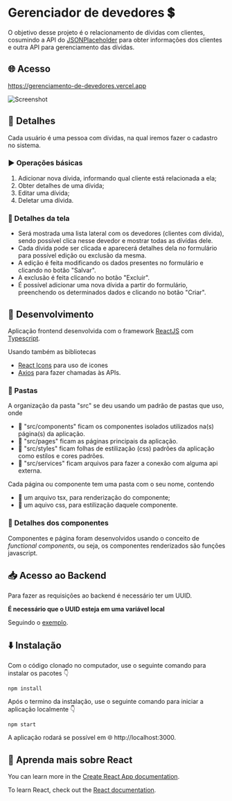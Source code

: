 # Gerenciador de devedores 💲

O objetivo desse projeto é o relacionamento de dívidas com clientes, cosumindo a API do [JSONPlaceholder](https://jsonplaceholder.typicode.com/) para obter informações dos clientes e outra API para gerenciamento das dívidas.

## 🌐 Acesso

https://gerenciamento-de-devedores.vercel.app

![Screenshot](https://user-images.githubusercontent.com/39037180/123813190-13f95480-d8cb-11eb-8c5c-c99ba281f6f0.png)

## 📝 Detalhes

Cada usuário é uma pessoa com dívidas, na qual iremos fazer o
cadastro no sistema.

### ▶️ Operações básicas

1. Adicionar nova dívida, informando qual cliente está relacionada a ela;
2. Obter detalhes de uma dívida;
3. Editar uma dívida;
4. Deletar uma dívida.
 
### 📱 Detalhes da tela

- Será mostrada uma lista lateral com os devedores (clientes com dívida), sendo possível clica nesse devedor e mostrar todas as dívídas dele.
- Cada dívida pode ser clicada e aparecerá detalhes dela no formulário para possível edição ou exclusão da mesma.
- A edição é feita modificando os dados presentes no formulário e clicando no botão "Salvar".
- A exclusão é feita clicando no botão "Excluir".
- É possível adicionar uma nova dívida a partir do formulário, preenchendo os determinados dados e clicando no botão "Criar".

## 🔨 Desenvolvimento

Aplicação frontend desenvolvida com o framework [ReactJS](https://pt-br.reactjs.org) com [Typescript](https://www.typescriptlang.org).

Usando também as bibliotecas 
- [React Icons](https://react-icons.github.io/react-icons/search) para uso de icones
- [Axios](https://axios-http.com) para fazer chamadas às APIs.

### 📁 Pastas

A organização da pasta "src" se deu usando um padrão de pastas que uso, onde
  - 📂 "src/components" ficam os componentes isolados utilizados na(s) página(s) da aplicação.
  - 📂 "src/pages" ficam as páginas principais da aplicação.
  - 📂 "src/styles" ficam folhas de estilização (css) padrões da aplicação como estilos e cores padrões.
  - 📂 "src/services" ficam arquivos para fazer a conexão com alguma api externa.

Cada página ou componente tem uma pasta com o seu nome, contendo 
  - 📎 um arquivo tsx, para renderização do componente;
  - 📎 um aquivo css, para estilização daquele componente.

### 🔷 Detalhes dos componentes

Componentes e página foram desenvolvidos usando o conceito de *functional components*, ou seja, os componentes renderizados são funções javascript.

## 📥 Acesso ao Backend

Para fazer as requisições ao backend é necessário ter um UUID.

**É necessário que o UUID esteja em uma variável local**

Seguindo o [exemplo](https://github.com/ricardorodriguespes17/gerenciamento-de-devedores/blob/master/.env.example).

## ⬇️ Instalação

Com o código clonado no computador, use o seguinte comando para instalar os pacotes 👇

```
npm install
```

Após o termino da instalação, use o seguinte comando para iniciar a aplicação localmente 👇

```
npm start
```

A aplicação rodará se possível em 🌐 http://localhost:3000.

## 🚀 Aprenda mais sobre React

You can learn more in the [Create React App documentation](https://facebook.github.io/create-react-app/docs/getting-started).

To learn React, check out the [React documentation](https://reactjs.org/).
